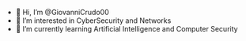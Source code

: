 - 👋 Hi, I’m @GiovanniCrudo00
- 👀 I’m interested in CyberSecurity and Networks
- 🌱 I’m currently learning Artificial Intelligence and Computer Security

<!---
GiovanniCrudo00/GiovanniCrudo00 is a ✨ special ✨ repository because its `README.md` (this file) appears on your GitHub profile.
You can click the Preview link to take a look at your changes.
--->
